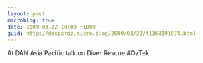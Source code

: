 ```yaml
---
layout: post
microblog: true
date: 2009-03-22 10:00 +1000
guid: http://desparoz.micro.blog/2009/03/22/t1368191974.html
---
```

At DAN Asia Pacific talk on Diver Rescue #OzTek
